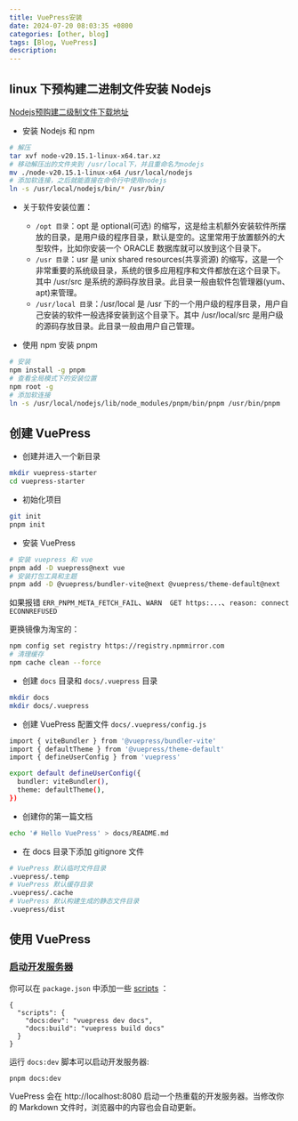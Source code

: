 ```yaml
---
title: VuePress安装
date: 2024-07-20 08:03:35 +0800
categories: [other, blog]
tags: [Blog, VuePress]
description: 
---
```

## linux 下预构建二进制文件安装 Nodejs

 [Nodejs预购建二级制文件下载地址](https://nodejs.org/en/download/prebuilt-binaries)

- 安装 Nodejs 和 npm

```sh
# 解压
tar xvf node-v20.15.1-linux-x64.tar.xz
# 移动解压出的文件夹到 /usr/local下，并且重命名为nodejs
mv ./node-v20.15.1-linux-x64 /usr/local/nodejs
# 添加软连接，之后就能直接在命令行中使用nodejs
ln -s /usr/local/nodejs/bin/* /usr/bin/
```

- 关于软件安装位置：
  - `/opt 目录`：opt 是 optional(可选) 的缩写，这是给主机额外安装软件所摆放的目录，是用户级的程序目录，默认是空的。这里常用于放置额外的大型软件，比如你安装一个 ORACLE 数据库就可以放到这个目录下。
  - `/usr 目录`：usr 是 unix shared resources(共享资源) 的缩写，这是一个非常重要的系统级目录，系统的很多应用程序和文件都放在这个目录下。其中 /usr/src 是系统的源码存放目录。此目录一般由软件包管理器(yum、apt)来管理。
  - `/usr/local 目录`：/usr/local 是 /usr 下的一个用户级的程序目录，用户自己安装的软件一般选择安装到这个目录下。其中 /usr/local/src 是用户级的源码存放目录。此目录一般由用户自己管理。

- 使用 npm 安装 pnpm

```sh
# 安装
npm install -g pnpm
# 查看全局模式下的安装位置
npm root -g
# 添加软连接
ln -s /usr/local/nodejs/lib/node_modules/pnpm/bin/pnpm /usr/bin/pnpm
```

## 创建 VuePress

- 创建并进入一个新目录

```sh
mkdir vuepress-starter
cd vuepress-starter
```

- 初始化项目

```sh
git init
pnpm init
```

- 安装 VuePress

```sh
# 安装 vuepress 和 vue
pnpm add -D vuepress@next vue
# 安装打包工具和主题
pnpm add -D @vuepress/bundler-vite@next @vuepress/theme-default@next
```

如果报错 `ERR_PNPM_META_FETCH_FAIL`、`WARN  GET https:...`、`reason: connect ECONNREFUSED`

更换镜像为淘宝的：

```bash
npm config set registry https://registry.npmmirror.com
# 清理缓存
npm cache clean --force
```

- 创建 `docs` 目录和 `docs/.vuepress` 目录

```sh
mkdir docs
mkdir docs/.vuepress
```

- 创建 VuePress 配置文件 `docs/.vuepress/config.js`

```sh
import { viteBundler } from '@vuepress/bundler-vite'
import { defaultTheme } from '@vuepress/theme-default'
import { defineUserConfig } from 'vuepress'

export default defineUserConfig({
  bundler: viteBundler(),
  theme: defaultTheme(),
})
```

- 创建你的第一篇文档

```sh
echo '# Hello VuePress' > docs/README.md
```

- 在 docs 目录下添加 gitignore 文件

```sh
# VuePress 默认临时文件目录
.vuepress/.temp
# VuePress 默认缓存目录
.vuepress/.cache
# VuePress 默认构建生成的静态文件目录
.vuepress/dist
```

## 使用 VuePress

### [启动开发服务器](https://vuepress.vuejs.org/zh/guide/getting-started.html#启动开发服务器)

你可以在 `package.json` 中添加一些 [scripts](https://classic.yarnpkg.com/zh-Hans/docs/package-json#toc-scripts) ：

```
{
  "scripts": {
    "docs:dev": "vuepress dev docs",
    "docs:build": "vuepress build docs"
  }
}
```

运行 `docs:dev` 脚本可以启动开发服务器:

```
pnpm docs:dev
```

VuePress 会在 http://localhost:8080 启动一个热重载的开发服务器。当修改你的 Markdown 文件时，浏览器中的内容也会自动更新。

